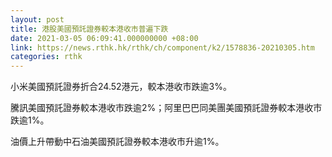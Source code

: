 ```yaml
---
layout: post
title: 港股美國預託證券較本港收市普遍下跌
date: 2021-03-05 06:09:41.000000000 +08:00
link: https://news.rthk.hk/rthk/ch/component/k2/1578836-20210305.htm
categories: rthk
---
```


小米美國預託證券折合24.52港元，較本港收市跌逾3%。

騰訊美國預託證券較本港收市跌逾2%；阿里巴巴同美團美國預託證券較本港收市跌逾1%。

油價上升帶動中石油美國預託證券較本港收市升逾1%。
